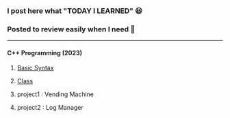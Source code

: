### I post here what "TODAY I LEARNED" :laughing:
### Posted to review easily when I need :star2:
---
#### C++ Programming (2023)
1. [Basic Syntax](https://github.com/SIKU-KR/TIL/blob/main/C%2B%2B%20Programming/Basic%20Syntax.md)
2. [Class](https://github.com/SIKU-KR/TIL/blob/main/C%2B%2B%20Programming/Class.md)

10. project1 : Vending Machine
11. project2 : Log Manager